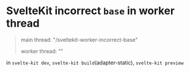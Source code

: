 # SvelteKit incorrect `base` in worker thread

> main thread: "/sveltekit-worker-incorrect-base"
> 
> worker thread: ""

in `svelte-kit dev`, `svelte-kit build`(adapter-static), `svelte-kit preview`
